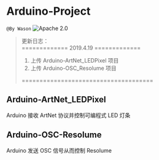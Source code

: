 # Arduino-Project
`@By Wason`
![Apache 2.0](https://img.shields.io/badge/license-Apache--2.0-blue.svg)

> 更新日志：  
> ============= 2019.4.19 =============
>
> 1. 上传 Arduino-ArtNet_LEDPixel 项目
> 2. 上传 Arduino-OSC_Resolume 项目
>
> =====================================

## Arduino-ArtNet_LEDPixel
Arduino 接收 ArtNet 协议并控制可编程式 LED 灯条

## Arduino-OSC-Resolume
Arduino 发送 OSC 信号从而控制 Resolume